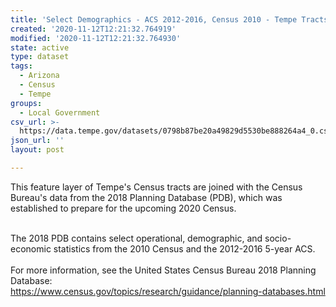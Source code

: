 ```yaml
---
title: 'Select Demographics - ACS 2012-2016, Census 2010 - Tempe Tracts'
created: '2020-11-12T12:21:32.764919'
modified: '2020-11-12T12:21:32.764930'
state: active
type: dataset
tags:
  - Arizona
  - Census
  - Tempe
groups:
  - Local Government
csv_url: >-
  https://data.tempe.gov/datasets/0798b87be20a49829d5530be888264a4_0.csv?outSR=%7B%22latestWkid%22%3A2868%2C%22wkid%22%3A2868%7D
json_url: ''
layout: post

---
```

This feature layer of Tempe's Census tracts are joined with the Census Bureau's data from the 2018 Planning Database (PDB), which was established to prepare for the upcoming 2020 Census.<div><br /></div><div>The 2018 PDB contains select operational, demographic, and socio-economic statistics from the 2010 Census and the 2012-2016 5-year ACS.<br /><div><br /></div><div><div>For more information, see the United States Census Bureau 2018 Planning Database:</div><div><a href='https://www.census.gov/topics/research/guidance/planning-databases.html' rel='nofollow ugc'>https://www.census.gov/topics/research/guidance/planning-databases.html</a><br /></div></div></div>
